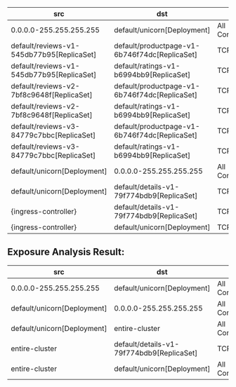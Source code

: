 | src | dst | conn |
|-----|-----|------|
| 0.0.0.0-255.255.255.255 | default/unicorn[Deployment] | All Connections |
| default/reviews-v1-545db77b95[ReplicaSet] | default/productpage-v1-6b746f74dc[ReplicaSet] | TCP 9080 |
| default/reviews-v1-545db77b95[ReplicaSet] | default/ratings-v1-b6994bb9[ReplicaSet] | TCP 9080 |
| default/reviews-v2-7bf8c9648f[ReplicaSet] | default/productpage-v1-6b746f74dc[ReplicaSet] | TCP 9080 |
| default/reviews-v2-7bf8c9648f[ReplicaSet] | default/ratings-v1-b6994bb9[ReplicaSet] | TCP 9080 |
| default/reviews-v3-84779c7bbc[ReplicaSet] | default/productpage-v1-6b746f74dc[ReplicaSet] | TCP 9080 |
| default/reviews-v3-84779c7bbc[ReplicaSet] | default/ratings-v1-b6994bb9[ReplicaSet] | TCP 9080 |
| default/unicorn[Deployment] | 0.0.0.0-255.255.255.255 | All Connections |
| default/unicorn[Deployment] | default/details-v1-79f774bdb9[ReplicaSet] | TCP 9080 |
| {ingress-controller} | default/details-v1-79f774bdb9[ReplicaSet] | TCP 9080 |
| {ingress-controller} | default/unicorn[Deployment] | TCP 8080 |
## Exposure Analysis Result:
| src | dst | conn |
|-----|-----|------|
| 0.0.0.0-255.255.255.255 | default/unicorn[Deployment] | All Connections |
| default/unicorn[Deployment] | 0.0.0.0-255.255.255.255 | All Connections |
| default/unicorn[Deployment] | entire-cluster | All Connections |
| entire-cluster | default/details-v1-79f774bdb9[ReplicaSet] | TCP 9080 |
| entire-cluster | default/unicorn[Deployment] | All Connections |